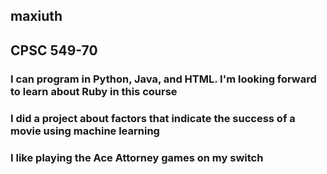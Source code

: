 ## maxiuth
## CPSC 549-70

### I can program in Python, Java, and HTML. I'm looking forward to learn about Ruby in this course
### I did a project about factors that indicate the success of a movie using machine learning
### I like playing the Ace Attorney games on my switch
